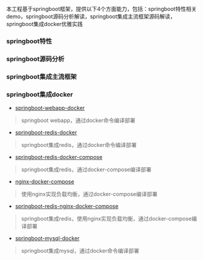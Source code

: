 本工程基于springboot框架，提供以下4个方面能力，包括：springboot特性相关demo，springboot源码分析解读，springboot集成主流框架源码解读，springboot集成docker优雅实践

### springboot特性

### springboot源码分析

### springboot集成主流框架

### springboot集成docker

- [springboot-webapp-docker](springboot-webapp-docker/README.md)
> springboot webapp，通过docker命令编译部署
- [springboot-redis-docker](springboot-redis-docker/README.md)
> springboot集成redis，通过docker命令编译部署
- [springboot-redis-docker-compose](springboot-redis-docker-compose/README.md)
> springboot集成redis，通过docker-compose编译部署
- [nginx-docker-compose](nginx-docker-compose/README.md)
> 使用nginx实现负载均衡，通过docker-compose编译部署
- [springboot-redis-nginx-docker-compose](springboot-redis-nginx-docker-compose/README.md)
> springboot集成redis，使用nginx实现负载均衡，通过docker-compose编译部署
- [springboot-mysql-docker](springboot-mysql-docker/README.md)
> springboot集成mysql，通过docker命令编译部署